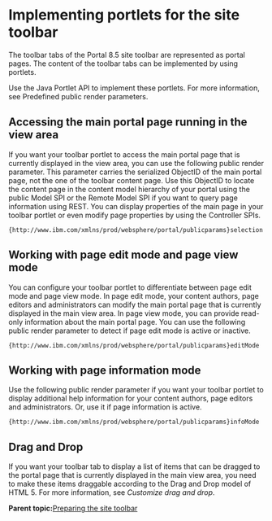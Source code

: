 # Implementing portlets for the site toolbar

The toolbar tabs of the Portal 8.5 site toolbar are represented as portal pages. The content of the toolbar tabs can be implemented by using portlets.

Use the Java Portlet API to implement these portlets. For more information, see Predefined public render parameters.

## Accessing the main portal page running in the view area

If you want your toolbar portlet to access the main portal page that is currently displayed in the view area, you can use the following public render parameter. This parameter carries the serialized ObjectID of the main portal page, not the one of the toolbar content page. Use this ObjectID to locate the content page in the content model hierarchy of your portal using the public Model SPI or the Remote Model SPI if you want to query page information using REST. You can display properties of the main page in your toolbar portlet or even modify page properties by using the Controller SPIs.

```
{http://www.ibm.com/xmlns/prod/websphere/portal/publicparams}selection
```

## Working with page edit mode and page view mode

You can configure your toolbar portlet to differentiate between page edit mode and page view mode. In page edit mode, your content authors, page editors and administrators can modify the main portal page that is currently displayed in the main view area. In page view mode, you can provide read-only information about the main portal page. You can use the following public render parameter to detect if page edit mode is active or inactive.

```
{http://www.ibm.com/xmlns/prod/websphere/portal/publicparams}editMode
```

## Working with page information mode

Use the following public render parameter if you want your toolbar portlet to display additional help information for your content authors, page editors and administrators. Or, use it if page information is active.

```
{http://www.ibm.com/xmlns/prod/websphere/portal/publicparams}infoMode
```

## Drag and Drop

If you want your toolbar tab to display a list of items that can be dragged to the portal page that is currently displayed in the main view area, you need to make these items draggable according to the Drag and Drop model of HTML 5. For more information, see *Customize drag and drop*.

**Parent topic:**[Preparing the site toolbar](../dev-theme/themeopt_themeshelf.md)

